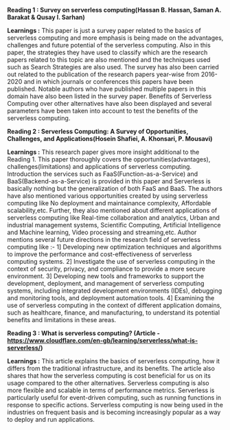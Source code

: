 <b>Reading 1 : Survey on serverless computing(Hassan B. Hassan, Saman A. Barakat & Qusay I. Sarhan)</b>

<b>Learnings :</b> This paper is just a survey paper related to the basics of serverless computing and more emphasis is being made on the advantages, challenges and future potential of the serverless computing. Also in this paper, the strategies they have used to classify which are the research papers related to this topic are also mentioned and the techniques used such as Search Strategies are also used. The survey has also been carried out related to the publication of the research papers year-wise from 2016-2020 and in which journals or conferences this papers have been published. Notable authors who have published multiple papers in this domain have also been listed in the survey paper. Benefits of Serverless Computing over other alternatives have also been displayed and several parameters have been taken into account to test the benefits of the serverless computing.

<b>Reading 2 : Serverless Computing: A Survey of Opportunities, Challenges, and Applications(Hosein Shafiei, A. Khonsari, P. Mousavi)</b>

<b>Learnings :</b> This research paper gives more insight additional to the Reading 1. This paper thoroughly covers the opportunities(advantages), challenges(limitations) and applications of serverless computing. Introduction the services such as FaaS(Function-as-a-Service) and BaaS(Backend-as-a-Service) is provided in this paper and Serverless is basically nothing but the generalization of both FaaS and BaaS. The authors have also mentioned various opportunities created by using serverless computing like No deployment and maintainance complexity, Affordable scalability,etc. Further, they also mentioned about different applications of serverless computing like Real-time collaboration and analytics, Urban and industrial management systems, Scientific Computing, Artificial Intelligence and Machine learning, Video processing and streaming,etc. Author mentions several future directions in the research field of serverless computing like :-
1] Developing new optimization techniques and algorithms to improve the performance and cost-effectiveness of serverless computing systems.
2] Investigate the use of serverless computing in the context of security, privacy, and compliance to provide a more secure environment.
3] Developing new tools and frameworks to support the development, deployment, and management of serverless computing systems, including integrated development environments (IDEs), debugging and monitoring tools, and deployment automation tools.
4] Examining the use of serverless computing in the context of different application domains, such as healthcare, finance, and manufacturing, to understand its potential benefits and limitations in these areas.

<b>Reading 3 : What is serverless computing? (Article - https://www.cloudflare.com/en-gb/learning/serverless/what-is-serverless/)</b>

<b>Learnings :</b> This article explains the basics of serverless computing, how it differs from the traditional infrastructure, and its benefits. The article also shares that how the serverless computing is cost beneficial for us on its usage compared to the other alternatives. Serverless computing is also more flexible and scalable in terms of performance metrics. Serverless is particularly useful for event-driven computing, such as running functions in response to specific actions. Serverless computing is now being used in the industries on frequent basis and is becoming increasingly popular as a way to deploy and run applications.


